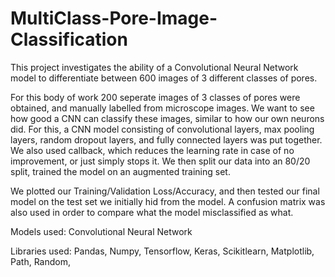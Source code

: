 # MultiClass-Pore-Image-Classification
This project investigates the ability of a Convolutional Neural Network model to differentiate between 600 images of 3 different classes of pores.

For this body of work 200 seperate images of 3 classes of pores were obtained, and manually labelled from microscope images. We want to see how good a CNN can classify these images, similar to how our own neurons did. For this, a CNN model consisting of convolutional layers, max pooling layers, random dropout layers, and fully connected layers was put together. We also used callback, which reduces the learning rate in case of no improvement, or just simply stops it. We then split our data into an 80/20 split, trained the model on an augmented training set. 

We plotted our Training/Validation Loss/Accuracy, and then tested our final model on the test set we initially hid from the model. A confusion matrix was also used in order to compare what the model misclassified as what. 

Models used: Convolutional Neural Network

Libraries used: Pandas, Numpy, Tensorflow, Keras, Scikitlearn, Matplotlib, Path, Random,
